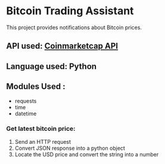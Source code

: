 # Bitcoin Trading Assistant
This project provides notifications about Bitcoin prices.

## API used: [Coinmarketcap API](https://coinmarketcap.com/api/documentation/v1/#)

## Language used: Python

## Modules Used :
* requests 
* time 
* datetime

### Get latest bitcoin price:
1. Send an HTTP request
2. Convert JSON response into a python object
3. Locate the USD price and convert the string into a number
